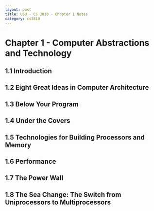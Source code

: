 ```yaml
---
layout: post
title: USU - CS 3810 - Chapter 1 Notes
category: cs3810
---
```


# Chapter 1 - Computer Abstractions and Technology

## 1.1 Introduction
## 1.2 Eight Great Ideas in Computer Architecture
## 1.3 Below Your Program
## 1.4 Under the Covers
## 1.5 Technologies for Building Processors and Memory
## 1.6 Performance
## 1.7 The Power Wall
## 1.8 The Sea Change: The Switch from Uniprocessors to Multiprocessors